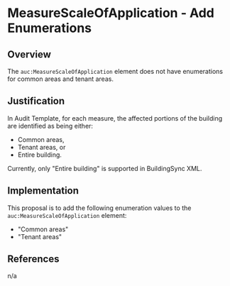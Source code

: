 # MeasureScaleOfApplication - Add Enumerations

## Overview

The `auc:MeasureScaleOfApplication` element does not have enumerations for common areas and tenant areas.

## Justification

In Audit Template, for each measure, the affected portions of the building are identified as being either:
* Common areas,
* Tenant areas, or
* Entire building.

Currently, only "Entire building" is supported in BuildingSync XML.

## Implementation

This proposal is to add the following enumeration values to the `auc:MeasureScaleOfApplication` element:
* "Common areas"
* "Tenant areas"

## References

n/a
